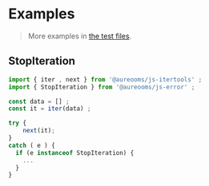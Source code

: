 # Examples

> More examples in [the test files](https://github.com/aureooms/js-error/tree/master/test/src).


## StopIteration

```js
import { iter , next } from '@aureooms/js-itertools' ;
import { StopIteration } from '@aureooms/js-error' ;

const data = [] ;
const it = iter(data) ;

try {
	next(it);
}
catch ( e ) {
  if (e instanceof StopIteration) {
    ...
  }
}
```
